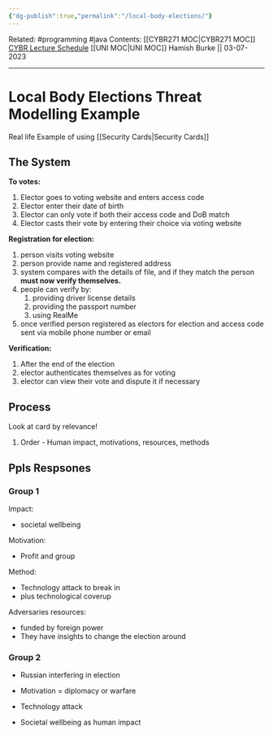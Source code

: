 ```yaml
---
{"dg-publish":true,"permalink":"/local-body-elections/"}
---
```


Related: #programming #java 
Contents: [[CYBR271 MOC\|CYBR271 MOC]]
[CYBR Lecture Schedule](https://ecs.wgtn.ac.nz/Courses/CYBR271_2023T2/LectureSchedule)
[[UNI MOC\|UNI MOC]]
Hamish Burke || 03-07-2023
***

# Local Body Elections Threat Modelling Example

Real life Example of using [[Security Cards\|Security Cards]]

## The System

**To votes:**
1. Elector goes to voting website and enters access code
2. Elector enter their date of birth
3. Elector can only vote if both their access code and DoB match
4. Elector casts their vote by entering their choice via voting website

**Registration for election:**
1. person visits voting website
2. person provide name and registered address
3. system compares with the details of file, and if they match the person **must now verify themselves.**
4. people can verify by:
	1. providing driver license details
	2. providing the passport number
	3. using RealMe
5. once verified person registered as electors for election and access code sent via mobile phone number or email

**Verification:**
1. After the end of the election
2. elector authenticates themselves as for voting
3. elector can view their vote and dispute it if necessary

## Process

Look at card by relevance!
1. Order - Human impact, motivations, resources, methods

## Ppls Respsones

### Group 1

Impact:
- societal wellbeing

Motivation:
- Profit and group

Method:
- Technology attack to break in
- plus technological coverup

Adversaries resources:
- funded by foreign power
- They have insights to change the election around

### Group 2

- Russian interfering in election
- Motivation = diplomacy or warfare

- Technology attack
- Societal wellbeing as human impact


